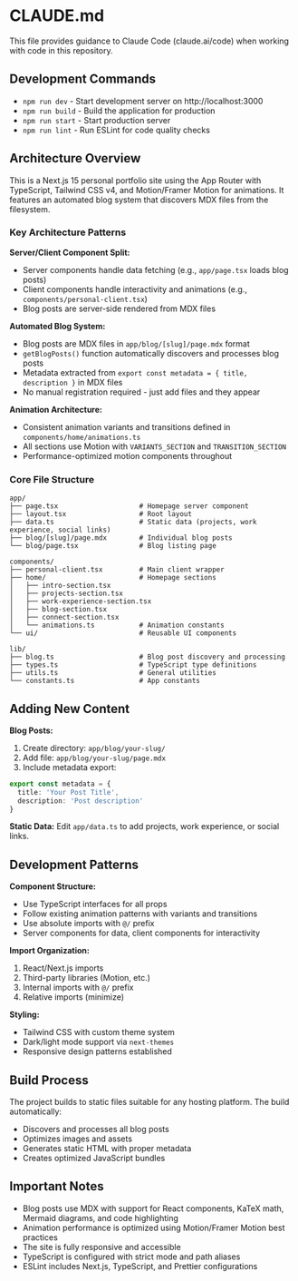 # CLAUDE.md

This file provides guidance to Claude Code (claude.ai/code) when working with code in this repository.

## Development Commands

- `npm run dev` - Start development server on http://localhost:3000
- `npm run build` - Build the application for production
- `npm run start` - Start production server
- `npm run lint` - Run ESLint for code quality checks

## Architecture Overview

This is a Next.js 15 personal portfolio site using the App Router with TypeScript, Tailwind CSS v4, and Motion/Framer Motion for animations. It features an automated blog system that discovers MDX files from the filesystem.

### Key Architecture Patterns

**Server/Client Component Split:**
- Server components handle data fetching (e.g., `app/page.tsx` loads blog posts)
- Client components handle interactivity and animations (e.g., `components/personal-client.tsx`)
- Blog posts are server-side rendered from MDX files

**Automated Blog System:**
- Blog posts are MDX files in `app/blog/[slug]/page.mdx` format
- `getBlogPosts()` function automatically discovers and processes blog posts
- Metadata extracted from `export const metadata = { title, description }` in MDX files
- No manual registration required - just add files and they appear

**Animation Architecture:**
- Consistent animation variants and transitions defined in `components/home/animations.ts`
- All sections use Motion with `VARIANTS_SECTION` and `TRANSITION_SECTION`
- Performance-optimized motion components throughout

### Core File Structure

```
app/
├── page.tsx                    # Homepage server component
├── layout.tsx                  # Root layout
├── data.ts                     # Static data (projects, work experience, social links)
├── blog/[slug]/page.mdx        # Individual blog posts
└── blog/page.tsx               # Blog listing page

components/
├── personal-client.tsx         # Main client wrapper
├── home/                       # Homepage sections
│   ├── intro-section.tsx
│   ├── projects-section.tsx
│   ├── work-experience-section.tsx
│   ├── blog-section.tsx
│   ├── connect-section.tsx
│   └── animations.ts           # Animation constants
└── ui/                         # Reusable UI components

lib/
├── blog.ts                     # Blog post discovery and processing
├── types.ts                    # TypeScript type definitions
├── utils.ts                    # General utilities
└── constants.ts                # App constants
```

## Adding New Content

**Blog Posts:**
1. Create directory: `app/blog/your-slug/`
2. Add file: `app/blog/your-slug/page.mdx`
3. Include metadata export:
```typescript
export const metadata = {
  title: 'Your Post Title',
  description: 'Post description'
}
```

**Static Data:**
Edit `app/data.ts` to add projects, work experience, or social links.

## Development Patterns

**Component Structure:**
- Use TypeScript interfaces for all props
- Follow existing animation patterns with variants and transitions
- Use absolute imports with `@/` prefix
- Server components for data, client components for interactivity

**Import Organization:**
1. React/Next.js imports
2. Third-party libraries (Motion, etc.)
3. Internal imports with `@/` prefix
4. Relative imports (minimize)

**Styling:**
- Tailwind CSS with custom theme system
- Dark/light mode support via `next-themes`
- Responsive design patterns established

## Build Process

The project builds to static files suitable for any hosting platform. The build automatically:
- Discovers and processes all blog posts
- Optimizes images and assets
- Generates static HTML with proper metadata
- Creates optimized JavaScript bundles

## Important Notes

- Blog posts use MDX with support for React components, KaTeX math, Mermaid diagrams, and code highlighting
- Animation performance is optimized using Motion/Framer Motion best practices
- The site is fully responsive and accessible
- TypeScript is configured with strict mode and path aliases
- ESLint includes Next.js, TypeScript, and Prettier configurations